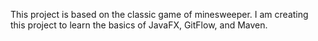 This project is based on the classic game of minesweeper.
I am creating this project to learn the basics of JavaFX, GitFlow, and Maven.